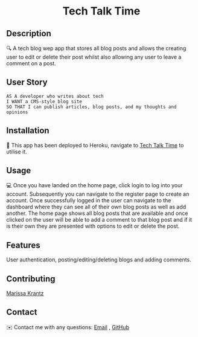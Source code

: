 <h1 align="center">Tech Talk Time</h1>
   
## Description
  
🔍 A tech blog wep app that stores all blog posts and allows the creating user to edit or delete their post whilst also allowing any user to leave a comment on a post.
  
## User Story
  
```
AS A developer who writes about tech
I WANT a CMS-style blog site
SO THAT I can publish articles, blog posts, and my thoughts and opinions
```

## Installation
💾 This app has been deployed to Heroku, navigate to [Tech Talk Time]() to utilise it.
  
## Usage
💻 Once you have landed on the home page, click login to log into your account. Subsequently you can navigate to the register page to create an account. Once successfully logged in the user can navigate to the dashboard where they can see all of their own blog posts as well as add another. The home page shows all blog posts that are available and once clicked on the user will be able to add a comment to that blog post and if it is their own they are presented with options to edit or delete the post.

## Features
  User authentication, posting/editing/deleting blogs and adding comments.

## Contributing
[Marissa Krantz](https://github.com/marissakrantz)

## Contact
✉️ Contact me with any questions: [Email](mailto:marissaleak@hotmail.com) , [GitHub](https://github.com/marissakrantz)<br />